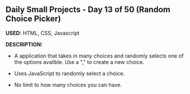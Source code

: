 ## Daily Small Projects - Day 13 of 50 (Random Choice Picker) 

**USED:** HTML, CSS, Javascript

**DESCRIPTION:** 
* A application that takes in many choices and randomly selects one of the options avalible. Use a "," to create a new choice.

* Uses JavaScript to randomly select a choice. 

* No limit to how many choices you can have.



